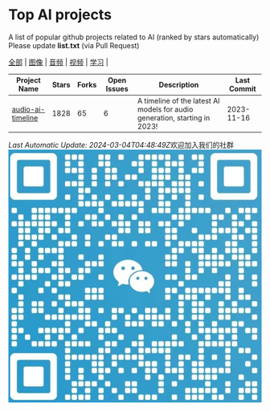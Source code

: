 # Top AI projects
A list of popular github projects related to AI (ranked by stars automatically)
Please update **list.txt** (via Pull Request)

<a href="./README.md">全部</a> |   <a href="./READMEpicture.md">图像</a> |   <a href="./READMEaudio.md">音频</a> | <a href="./READMEvideo.md">视频</a> | <a href="./READMElearn.md">学习</a> | 

| Project Name | Stars | Forks | Open Issues | Description | Last Commit |
| ------------ | ----- | ----- | ----------- | ----------- | ----------- |
| [audio-ai-timeline](https://github.com/archinetai/audio-ai-timeline) | 1828 | 65 | 6 | A timeline of the latest AI models for audio generation, starting in 2023! | 2023-11-16 |

*Last Automatic Update: 2024-03-04T04:48:49Z*欢迎加入我们的社群 ![](https://raw.githubusercontent.com/mouuii/picture/master/weichat.jpg) 